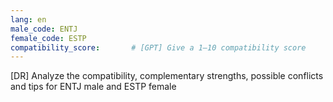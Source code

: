 ```yaml
---
lang: en
male_code: ENTJ
female_code: ESTP
compatibility_score:       # [GPT] Give a 1–10 compatibility score
---
```


[DR] Analyze the compatibility, complementary strengths, possible conflicts and tips for ENTJ male and ESTP female

